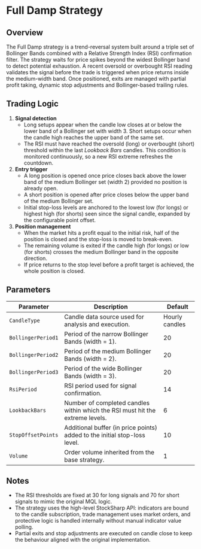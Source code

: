 # Full Damp Strategy

## Overview

The Full Damp strategy is a trend-reversal system built around a triple set of Bollinger Bands combined with a Relative Strength Index (RSI) confirmation filter. The strategy waits for price spikes beyond the widest Bollinger band to detect potential exhaustion. A recent oversold or overbought RSI reading validates the signal before the trade is triggered when price returns inside the medium-width band. Once positioned, exits are managed with partial profit taking, dynamic stop adjustments and Bollinger-based trailing rules.

## Trading Logic

1. **Signal detection**
   * Long setups appear when the candle low closes at or below the lower band of a Bollinger set with width 3. Short setups occur when the candle high reaches the upper band of the same set.
   * The RSI must have reached the oversold (long) or overbought (short) threshold within the last *Lookback Bars* candles. This condition is monitored continuously, so a new RSI extreme refreshes the countdown.
2. **Entry trigger**
   * A long position is opened once price closes back above the lower band of the medium Bollinger set (width 2) provided no position is already open.
   * A short position is opened after price closes below the upper band of the medium Bollinger set.
   * Initial stop-loss levels are anchored to the lowest low (for longs) or highest high (for shorts) seen since the signal candle, expanded by the configurable point offset.
3. **Position management**
   * When the market hits a profit equal to the initial risk, half of the position is closed and the stop-loss is moved to break-even.
   * The remaining volume is exited if the candle high (for longs) or low (for shorts) crosses the medium Bollinger band in the opposite direction.
   * If price returns to the stop level before a profit target is achieved, the whole position is closed.

## Parameters

| Parameter | Description | Default |
|-----------|-------------|---------|
| `CandleType` | Candle data source used for analysis and execution. | Hourly candles |
| `BollingerPeriod1` | Period of the narrow Bollinger Bands (width = 1). | 20 |
| `BollingerPeriod2` | Period of the medium Bollinger Bands (width = 2). | 20 |
| `BollingerPeriod3` | Period of the wide Bollinger Bands (width = 3). | 20 |
| `RsiPeriod` | RSI period used for signal confirmation. | 14 |
| `LookbackBars` | Number of completed candles within which the RSI must hit the extreme levels. | 6 |
| `StopOffsetPoints` | Additional buffer (in price points) added to the initial stop-loss level. | 10 |
| `Volume` | Order volume inherited from the base strategy. | 1 |

## Notes

* The RSI thresholds are fixed at 30 for long signals and 70 for short signals to mimic the original MQL logic.
* The strategy uses the high-level StockSharp API: indicators are bound to the candle subscription, trade management uses market orders, and protective logic is handled internally without manual indicator value polling.
* Partial exits and stop adjustments are executed on candle close to keep the behaviour aligned with the original implementation.
